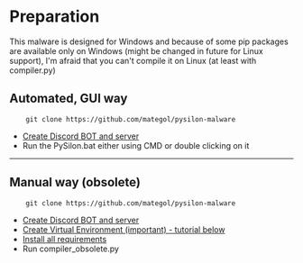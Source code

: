 # Preparation

This malware is designed for Windows and because of some pip packages are available only on Windows (might be changed in future for Linux support), I'm afraid that you can't compile it on Linux (at least with compiler.py)

## Automated, GUI way

```shell
    git clone https://github.com/mategol/pysilon-malware
```

- [Create Discord BOT and server](https://github.com/mategol/pysilon-malware#setup)  
- Run the PySilon.bat either using CMD or double clicking on it

---------------------

## Manual way (obsolete)

```shell
    git clone https://github.com/mategol/pysilon-malware
```  

- [Create Discord BOT and server](https://github.com/mategol/pysilon-malware#setup)
- [Create Virtual Environment (important) - tutorial below](https://github.com/mategol/PySilon-malware/blob/main/resources/resobuilding_executable_obsolete.md#building-standalone-executable")  
- [Install all requirements](https://github.com/mategol/PySilon-malware/blob/main/resources/resobuilding_executable_obsolete.md#building-standalone-executable)  
- Run compiler_obsolete.py